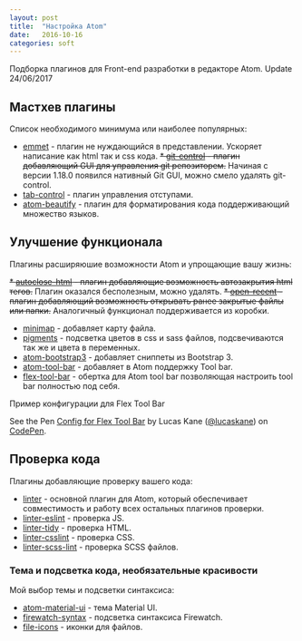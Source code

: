 ```yaml
---
layout: post
title:  "Настройка Atom"
date:   2016-10-16
categories: soft
---
```


Подборка плагинов для Front-end разработки в редакторе Atom.
Update 24/06/2017

## Мастхев плагины

Список необходимого минимума или наиболее популярных:

* [emmet][emmet] - плагин не нуждающийся в представлении. Ускоряет написание как html так и css кода.
~~* [git-control][git-control] - плагин добавляющий GUI для управления git репозиторем.~~
Начиная с версии 1.18.0 появился нативный Git GUI, можно смело удалять git-control.
* [tab-control][tab-control] - плагин управления отступами.
* [atom-beautify][atom-beautify] - плагин для форматирования кода поддерживающий множество языков.

## Улучшение функционала

Плагины расширяюшие возможности Atom и упрощающие вашу жизнь:

~~* [autoclose-html][autoclose-html] - плагин добавляющие возможность автозакрытия html тегов.~~
Плагин оказался бесполезным, можно удалять.
~~* [open-recent][open-recent] - плагин добавляющий возможность открывать ранее закрытые файлы или папки.~~
Аналогичный функционал поддерживается из коробки.
* [minimap][minimap] - добавляет карту файла.
* [pigments][pigments] - подсветка цветов в css и sass файлов, подсвечиваются так же и цвета в переменных.
* [atom-bootstrap3][atom-bootstrap3] - добавляет сниппеты из Bootstrap 3.
* [atom-tool-bar][atom-tool-bar] - добавляет в Atom поддержку Tool bar.
* [flex-tool-bar][flex-tool-bar] - обертка для Atom tool bar позволяющая настроить tool bar полностью под себя.

Пример конфигурации для Flex Tool Bar

<p data-height="265" data-theme-id="0" data-slug-hash="aJrNMm" data-default-tab="js" data-user="lucaskane" data-embed-version="2" data-pen-title="Config for Flex Tool Bar" class="codepen">See the Pen <a href="https://codepen.io/lucaskane/pen/aJrNMm/">Config for Flex Tool Bar</a> by Lucas Kane (<a href="https://codepen.io/lucaskane">@lucaskane</a>) on <a href="https://codepen.io">CodePen</a>.</p>

## Проверка кода

Плагины добавляющие проверку вашего кода:

* [linter][linter] - основной плагин для Atom, который обеспечивает совместимость и работу всех остальных плагинов проверки.
* [linter-eslint][linter-eslint] - проверка JS.
* [linter-tidy][linter-tidy] - проверка HTML.
* [linter-csslint][linter-csslint] - проверка CSS.
* [linter-scss-lint][linter-scss-lint] - проверка SCSS файлов.

### Тема и подсветка кода, необязательные красивости

Мой выбор темы и подсветки синтаксиса:

* [atom-material-ui][atom-material-ui] - тема Material UI.
* [firewatch-syntax][firewatch-syntax] - подсветка синтаксиса Firewatch.
* [file-icons][file-icons] - иконки для файлов.

[atom-beautify]: https://atom.io/packages/atom-beautify
[atom-bootstrap3]: https://atom.io/packages/atom-bootstrap3
[autoclose-html]: https://atom.io/packages/autoclose-html
[emmet]: https://atom.io/packages/emmet
[file-icons]: https://atom.io/packages/file-icons
[git-control]: https://atom.io/packages/git-control
[linter]: https://atom.io/packages/linter
[linter-eslint]: https://atom.io/packages/linter-eslint
[linter-scss-lint]: https://atom.io/packages/linter-scss-lint
[linter-csslint]: https://atom.io/packages/linter-csslint
[linter-tidy]: https://atom.io/packages/linter-tidy
[minimap]: https://atom.io/packages/minimap
[open-recent]: https://atom.io/packages/open-recent
[pigments]: https://atom.io/packages/pigments
[tab-control]: https://atom.io/packages/tab-control
[atom-tool-bar]: https://atom.io/packages/tool-bar
[flex-tool-bar]: https://atom.io/packages/flex-tool-bar

[atom-material-ui]: https://atom.io/themes/atom-material-ui
[firewatch-syntax]: https://atom.io/themes/firewatch-syntax
